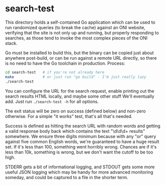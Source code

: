 # search-test

This directory holds a self-contained Go application which can be used to run
randomized queries (to break the cache) against an ONI website, verifying that
the site is not only up and running, but properly responding to searches, as
those tend to invoke the most complex pieces of the ONI stack.

Go must be installed to build this, but the binary can be copied just about
anywhere post-build, or can be run against a remote URL directly, so there is
no need to have the Go toolchain in production.  Process:

```bash
cd search-test   # if you're not already here
make             # or just run "go build" - I'm just really lazy
./search-test
```

You can configure the URL for the search request, enable printing out the
search results HTML locally, and maybe some other stuff We'll eventually add.
Just run `./search-test -h` for all options.

The exit status will be zero on success (defined below) and non-zero otherwise.
For a simple "it works" test, that's all that's needed.

Success is defined as hitting the search URL with random words and getting a
valid response body back which contains the text "\d\d\d+ results" somewhere.
We ensure three digits minimum because with any "or" query against five common
English words, we're guaranteed to have a huge result set.  If it's less than
100, something went horribly wrong.  Chances are if it's less than 10k,
something is wrong, but we don't want the cutoff to be too high.

STDERR gets a bit of informational logging, and STDOUT gets some more useful
JSON logging which may be handy for more advanced monitoring someday, and could
be captured to a file in the shorter term.
